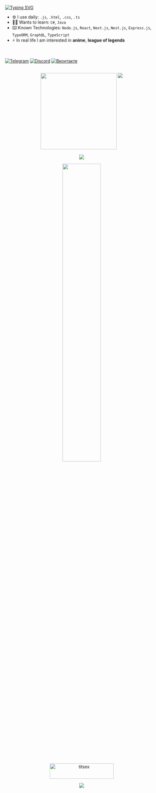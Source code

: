 [![Typing SVG](https://readme-typing-svg.herokuapp.com?font=Fira+Code&weight=700&size=23&pause=1000&color=FF813F&center=true&width=570&lines=Hi+there%2C+I'm+a+Full+Stack+Web+Developer)](https://git.io/typing-svg)

- ⚙️ I use daily: `.js`, `.html`, `.css`, `.ts`
- 👨‍🎓 Wants to learn: `C#`, `Java`
- ⌨️ Known Technologies: `Node.js`, `React`, `Next.js`, `Nest.js`, `Express.js`, `TypeORM`, `GraphQL`, `TypeScript`
- ⚡️ In real life I am interested in **anime**, **league of legends**

<br>

[![Telegram](https://img.shields.io/badge/Telegram-black?style=for-the-badge&logo=telegram&logoColor=white)](https://t.me/titsex)
[![Discord](https://img.shields.io/badge/Discord-black?style=for-the-badge&logo=discord&logoColor=white)](https://discordapp.com/users/497029288822833163)
[![Вконтакте](https://img.shields.io/badge/вконтакте-black?&style=for-the-badge&logo=vk)](https://vk.com/titsex)

<br>

<div align="center">
  <img src="https://wakatime.com/share/@0d1080f1-b92f-41c1-b720-948d701956d8/ae95afbc-29fa-4569-9497-68433dc94f1d.svg" height="250">
  <img align="top" src="https://github-readme-stats.vercel.app/api/top-langs/?username=titsex&hide_border=true&theme=darcula&bg_color=00000000&langs_count=3&hide=jupyter%20notebook,tex,css,php,shell"
</div>
 
<p align="center">
  <img src="https://github-readme-streak-stats.herokuapp.com?user=titsex&theme=darcula&hide_border=true&background=FFFFFF00">
</p>

<p align="center">
  <img height="50%" width="auto" src ="https://github-readme-stats.vercel.app/api?username=titsex&show_icons=true&count_private=true&theme=darcula&hide_border=true&hide=issues,contribs&bg_color=00000000">
</p>

<p align="center">
  <a target="_blank" href="https://www.buymeacoffee.com/titsex"> <img align="center" src="https://cdn.buymeacoffee.com/buttons/v2/default-orange.png" height="50" width="210" alt="titsex" /></a>
</p>

<p align="center">
  <img src="https://komarev.com/ghpvc/?username=titsex">
</p>
